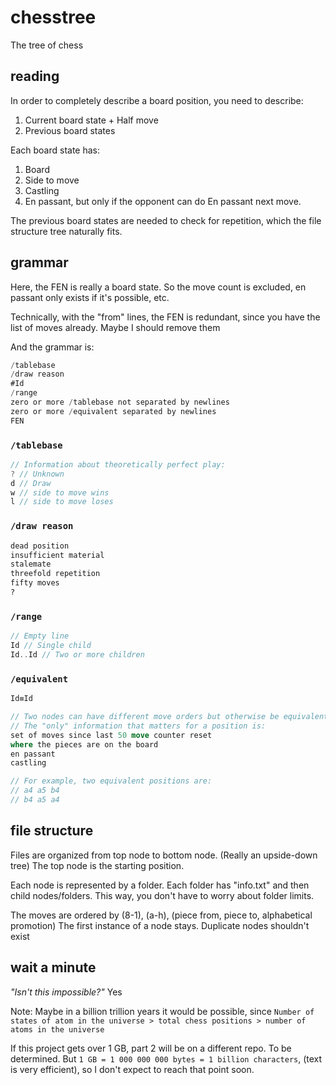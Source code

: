 # chesstree

The tree of chess

## reading

In order to completely describe a board position, you need to describe:

1. Current board state + Half move
2. Previous board states

Each board state has:

1. Board
2. Side to move
3. Castling
4. En passant, but only if the opponent can do En passant next move.

The previous board states are needed to check for repetition, which the file structure tree naturally fits.

## grammar

Here, the FEN is really a board state.
So the move count is excluded, en passant only exists if it's possible, etc.

Technically, with the "from" lines, the FEN is redundant, since you have the list of moves already.
Maybe I should remove them

And the grammar is:

```rust
/tablebase
/draw reason
#Id
/range
zero or more /tablebase not separated by newlines
zero or more /equivalent separated by newlines
FEN
```

### `/tablebase`

```js
// Information about theoretically perfect play:
? // Unknown
d // Draw
w // side to move wins
l // side to move loses
```

### `/draw reason`

```txt
dead position
insufficient material
stalemate
threefold repetition
fifty moves
?
```

### `/range`

```rust
// Empty line
Id // Single child
Id..Id // Two or more children
```

### `/equivalent`

```rust
Id≡Id

// Two nodes can have different move orders but otherwise be equivalent
// The "only" information that matters for a position is:
set of moves since last 50 move counter reset
where the pieces are on the board
en passant
castling

// For example, two equivalent positions are:
// a4 a5 b4
// b4 a5 a4
```

## file structure

Files are organized from top node to bottom node. (Really an upside-down tree)
The top node is the starting position.

Each node is represented by a folder.
Each folder has "info.txt" and then child nodes/folders.
This way, you don't have to worry about folder limits.

The moves are ordered by (8-1), (a-h), (piece from, piece to, alphabetical promotion)
The first instance of a node stays. Duplicate nodes shouldn't exist

## wait a minute

_"Isn't this impossible?"_ Yes

Note: Maybe in a billion trillion years it would be possible, since
`Number of states of atom in the universe > total chess positions > number of atoms in the universe`

If this project gets over 1 GB, part 2 will be on a different repo. To be determined.
But `1 GB = 1 000 000 000 bytes = 1 billion characters`, (text is very efficient), so I don't expect to reach that point soon.
